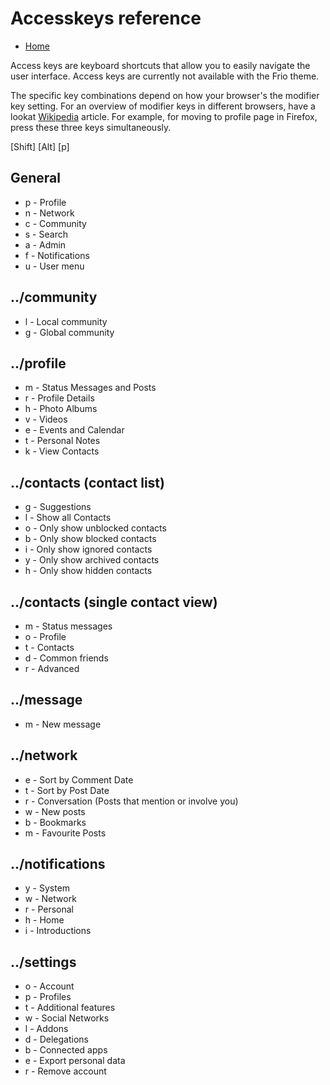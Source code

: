 Accesskeys reference
=======================

* [Home](help)

Access keys are keyboard shortcuts that allow you to easily navigate the user interface.
Access keys are currently not available with the Frio theme.

The specific key combinations depend on how your browser's the modifier key setting.
For an overview of modifier keys in different browsers, have a lookat [Wikipedia](https://en.wikipedia.org/wiki/Access_key) article.
For example, for moving to profile page in Firefox, press these three keys simultaneously.

[Shift] [Alt] [p]

General
-------
* p - Profile
* n - Network
* c - Community
* s -	Search
* a - Admin
* f - Notifications
* u - User menu

../community
--------
* l - Local community
* g - Global community

../profile
--------
* m - Status Messages and Posts
* r - Profile Details
* h - Photo Albums
* v - Videos
* e - Events and Calendar
* t - Personal Notes
* k - View Contacts

../contacts (contact list)
---------
* g - Suggestions
* l - Show all Contacts
* o - Only show unblocked contacts
* b - Only show blocked contacts
* i - Only show ignored contacts
* y - Only show archived contacts
* h - Only show hidden contacts

../contacts (single contact view)
-------------------------------
* m - Status messages
* o - Profile
* t - Contacts
* d - Common friends
* r - Advanced

../message
--------
* m - New message

../network
--------
* e - Sort by Comment Date
* t - Sort by Post Date
* r - Conversation (Posts that mention or involve you)
* w - New posts
* b - Bookmarks
* m - Favourite Posts

../notifications
--------------
* y - System
* w - Network
* r - Personal
* h - Home
* i - Introductions

../settings
---------
* o - Account
* p - Profiles
* t - Additional features
* w - Social Networks
* l - Addons
* d - Delegations
* b - Connected apps
* e - Export personal data
* r - Remove account
